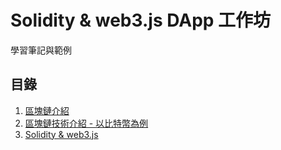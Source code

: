 # Solidity & web3.js DApp 工作坊

學習筆記與範例

## 目錄

1. [區塊鏈介紹](./intro.md)
2. [區塊鏈技術介紹 - 以比特幣為例](./intro-technology.md)
3. [Solidity & web3.js](./solidity-and-web3js.md)
